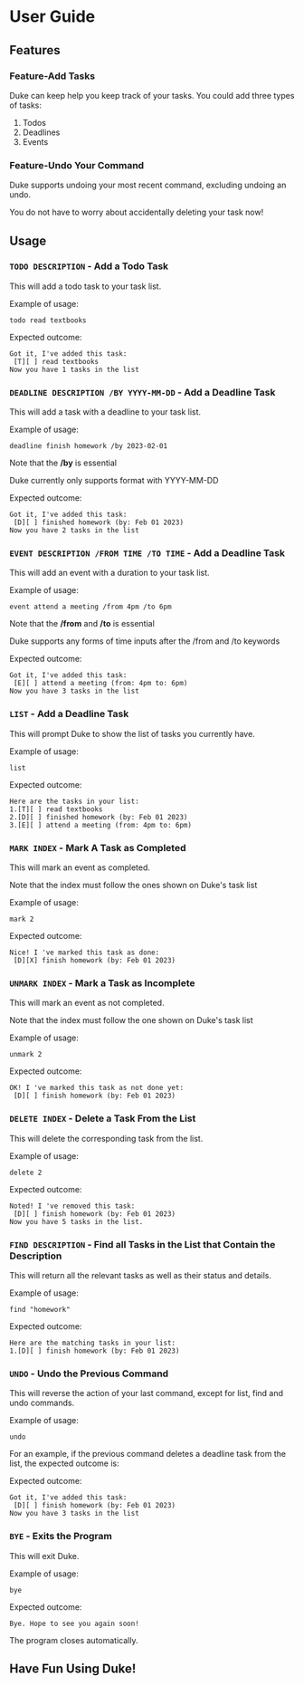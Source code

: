 # User Guide

## Features 

### Feature-Add Tasks

Duke can keep help you keep track of your tasks.
You could add three types of tasks:
  1. Todos
  2. Deadlines
  3. Events
  
### Feature-Undo Your Command

Duke supports undoing your most recent command, excluding undoing an undo.

You do not have to worry about accidentally deleting your task now!


## Usage

### `TODO DESCRIPTION` - Add a Todo Task

This will add a todo task to your task list.

Example of usage: 

`todo read textbooks`

Expected outcome:

```
Got it, I've added this task:
 [T][ ] read textbooks
Now you have 1 tasks in the list
```

### `DEADLINE DESCRIPTION /BY YYYY-MM-DD` - Add a Deadline Task

This will add a task with a deadline to your task list.

Example of usage: 

`deadline finish homework /by 2023-02-01`

Note that the **/by** is essential

Duke currently only supports format with YYYY-MM-DD

Expected outcome:

```
Got it, I've added this task:
 [D][ ] finished homework (by: Feb 01 2023)
Now you have 2 tasks in the list
```

### `EVENT DESCRIPTION /FROM TIME /TO TIME` - Add a Deadline Task

This will add an event with a duration to your task list.

Example of usage: 

`event attend a meeting /from 4pm /to 6pm`

Note that the **/from** and **/to** is essential

Duke supports any forms of time inputs after the /from and /to keywords

Expected outcome:

```
Got it, I've added this task:
 [E][ ] attend a meeting (from: 4pm to: 6pm)
Now you have 3 tasks in the list
```

### `LIST` - Add a Deadline Task

This will prompt Duke to show the list of tasks you currently have.

Example of usage: 

`list`

Expected outcome:

```
Here are the tasks in your list:
1.[T][ ] read textbooks
2.[D][ ] finished homework (by: Feb 01 2023)
3.[E][ ] attend a meeting (from: 4pm to: 6pm)
```

### `MARK INDEX` - Mark A Task as Completed

This will mark an event as completed.

Note that the index must follow the ones shown on Duke's task list

Example of usage: 

`mark 2`

Expected outcome:

```
Nice! I 've marked this task as done:
 [D][X] finish homework (by: Feb 01 2023)
```

### `UNMARK INDEX` - Mark a Task as Incomplete

This will mark an event as not completed.

Note that the index must follow the one shown on Duke's task list

Example of usage: 

`unmark 2`

Expected outcome:

```
OK! I 've marked this task as not done yet:
 [D][ ] finish homework (by: Feb 01 2023)
```

### `DELETE INDEX` - Delete a Task From the List

This will delete the corresponding task from the list.

Example of usage: 

`delete 2`

Expected outcome:

```
Noted! I 've removed this task:
 [D][ ] finish homework (by: Feb 01 2023)
Now you have 5 tasks in the list.
```

### `FIND DESCRIPTION` - Find all Tasks in the List that Contain the Description

This will return all the relevant tasks as well as their status and details.

Example of usage: 

`find "homework"`

Expected outcome:

```
Here are the matching tasks in your list:
1.[D][ ] finish homework (by: Feb 01 2023)
```

### `UNDO` - Undo the Previous Command

This will reverse the action of your last command, except for list, find and undo commands.

Example of usage: 

`undo`

For an example, if the previous command deletes a deadline task from the list, the expected outcome is:

Expected outcome:

```
Got it, I've added this task:
 [D][ ] finish homework (by: Feb 01 2023)
Now you have 3 tasks in the list
```

### `BYE` - Exits the Program

This will exit Duke.

Example of usage: 

`bye`

Expected outcome:

```
Bye. Hope to see you again soon!
```

The program closes automatically.

## Have Fun Using Duke!
